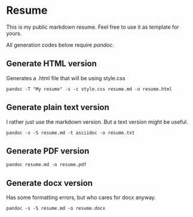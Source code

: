 # Resume

This is my public markdown resume. Feel free to use it as template for yours.

All generation codes below require *pandoc*.

## Generate HTML version

Generates a .html file that will be using style.css

    pandoc -T "My resume" -s -c style.css resume.md -o resume.html

## Generate plain text version

I rather just use the markdown version. But a text version might be useful.

    pandoc -s -S resume.md -t asciidoc -o resume.txt

## Generate PDF version

    pandoc resume.md -o resume.pdf

## Generate docx version

Has some formatting errors, but who cares for docx anyway.

    pandoc -s -S resume.md -o resume.docx
